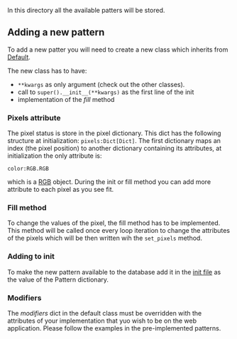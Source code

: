In this directory all the available patters will be stored.

## Adding a new pattern
To add a new patter you will need to create a new class which inherits from [Default](default.py).

The new class has to have:
- `**kwargs` as only argument (check out the other classes).
- call to `super().__init__(**kwargs)` as the first line of the init
- implementation of the _fill_ method

### Pixels attribute
The pixel status is store in the pixel dictionary.
This dict has the following structure at initialization: `pixels:Dict[Dict]`.
The first dictionary maps an index (the pixel position) to another dictionary containing its attributes, at initialization the only attribute is:

`color:RGB.RGB`

which is a [RGB](/src/rgb.py) object. During the init or fill method you can add more attribute to each pixel as you see fit.

### Fill method
To change the values of the pixel, the fill method has to be implemented. This method will be called once every loop 
iteration to change the attributes of the pixels which will be then written wih the `set_pixels` method.

### Adding to init
To make the new pattern available to the database add it in the [init file](__init__.py) as the value of the Pattern dictionary. 


### Modifiers
The _modifiers_ dict in the default class must be overridden with the attributes of your implementation that yuo wish to be on the web application.
Please follow the examples in the pre-implemented patterns.